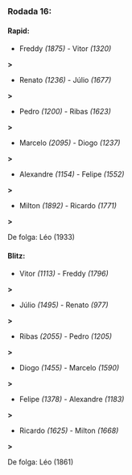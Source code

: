 ### Rodada 16:

#### Rapid:

* Freddy *(1875)*     -     Vitor *(1320)*

 **>** 
* Renato *(1236)*     -     Júlio *(1677)*

 **>** 
* Pedro *(1200)*     -     Ribas *(1623)*

 **>** 
* Marcelo *(2095)*     -     Diogo *(1237)*

 **>** 
* Alexandre *(1154)*     -     Felipe *(1552)*

 **>** 
* Milton *(1892)*     -     Ricardo *(1771)*

 **>** 

De folga: Léo (1933)

#### Blitz:

* Vitor *(1113)*     -     Freddy *(1796)*

 **>** 
* Júlio *(1495)*     -     Renato *(977)*

 **>** 
* Ribas *(2055)*     -     Pedro *(1205)*

 **>** 
* Diogo *(1455)*     -     Marcelo *(1590)*

 **>** 
* Felipe *(1378)*     -     Alexandre *(1183)*

 **>** 
* Ricardo *(1625)*     -     Milton *(1668)*

 **>** 

De folga: Léo (1861)

